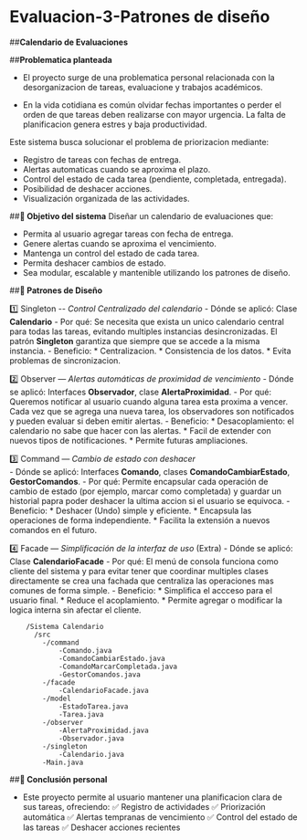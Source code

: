 # Evaluacion-3-Patrones de diseño

##**Calendario de Evaluaciones**

##**Problematica planteada**
- El proyecto surge de una problematica personal relacionada con la desorganizacion de tareas, evaluacione y trabajos académicos.
  
- En la vida cotidiana es común olvidar fechas importantes o perder el orden de que tareas deben realizarse con mayor urgencia. La falta de planificacion genera estres y baja productividad.

Este sistema busca solucionar el problema de priorizacion mediante:
  - Registro de tareas con fechas de entrega.
  - Alertas automaticas cuando se aproxima el plazo.
  - Control del estado de cada tarea (pendiente, completada, entregada).
  - Posibilidad de deshacer acciones.
  - Visualización organizada de las actividades.
    
##**🎯 Objetivo del sistema**
   Diseñar un calendario de evaluaciones que:
  - Permita al usuario agregar tareas con fecha de entrega.
  - Genere alertas cuando se aproxima el vencimiento.
  - Mantenga un control del estado de cada tarea.
  - Permita deshacer cambios de estado.
  - Sea modular, escalable y mantenible utilizando los patrones de diseño.

##**🔧 Patrones de Diseño**

1️⃣ Singleton -- *Control Centralizado del calendario*
    - Dónde se aplicó: Clase **Calendario**
    - Por qué: Se necesita que exista un unico calendario central para todas las tareas, evitando multiples instancias desincronizadas. El patrón **Singleton** garantiza que siempre que se accede a la misma instancia.
    - Beneficio: 
        * Centralizacion.
        * Consistencia de los datos.
        * Evita problemas de sincronizacion.

        
2️⃣ Observer — *Alertas automáticas de proximidad de vencimiento*
    - Dónde se aplicó: Interfaces **Observador**, clase **AlertaProximidad**.
    - Por qué: Queremos notificar al usuario cuando alguna tarea esta proxima a vencer. Cada vez que se agrega una nueva tarea, los observadores son notificados y pueden evaluar si deben emitir alertas. 
    - Beneficio: 
        * Desacoplamiento: el calendario no sabe que hacer con las alertas.
        * Facil de extender con nuevos tipos de notificaciones.
        * Permite futuras ampliaciones.


3️⃣ Command — *Cambio de estado con deshacer*   
    - Dónde se aplicó: Interfaces **Comando**, clases **ComandoCambiarEstado**, **GestorComandos**.
    - Por qué: Permite encapsular cada operación de cambio de estado (por ejemplo, marcar como completada) y guardar un historial papra poder deshacer la ultima accion si el usuario se equivoca.
    - Beneficio: 
        * Deshacer (Undo) simple y eficiente.
        * Encapsula las operaciones de forma independiente.
        * Facilita la extensión a nuevos comandos en el futuro.


4️⃣ Facade — *Simplificación de la interfaz de uso* (Extra)
    - Dónde se aplicó: Clase **CalendarioFacade**
    - Por qué: El menú de consola funciona como cliente del sistema y para evitar tener que coordinar multiples clases directamente se crea una fachada que centraliza las operaciones mas comunes de forma simple.
    - Beneficio: 
        * Simplifica el accceso para el usuario final.
        * Reduce el acoplamiento.
        * Permite agregar o modificar la logica interna sin afectar el cliente.

```Estructura del proyecto
    /Sistema Calendario
      /src
        -/command
            -Comando.java
            -ComandoCambiarEstado.java
            -ComandoMarcarCompletada.java
            -GestorComandos.java
        -/facade
            -CalendarioFacade.java
        -/model
            -EstadoTarea.java
            -Tarea.java
        -/observer
            -AlertaProximidad.java
            -Observador.java
        -/singleton
            -Calendario.java
        -Main.java
```
##**🔬 Conclusión personal**

- Este proyecto permite al usuario mantener una planificacion clara de sus tareas, ofreciendo:
✅ Registro de actividades
✅ Priorización automática
✅ Alertas tempranas de vencimiento
✅ Control del estado de las tareas
✅ Deshacer acciones recientes

